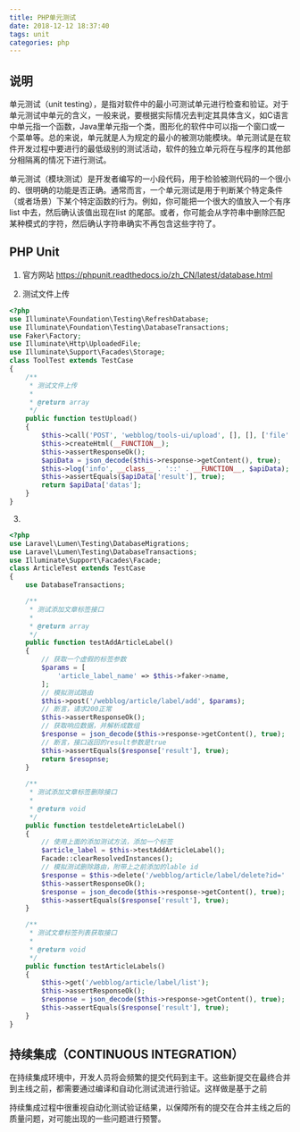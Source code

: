```yaml
---
title: PHP单元测试
date: 2018-12-12 18:37:40
tags: unit
categories: php
---
```


## 说明
单元测试（unit testing），是指对软件中的最小可测试单元进行检查和验证。对于单元测试中单元的含义，一般来说，要根据实际情况去判定其具体含义，如C语言中单元指一个函数，Java里单元指一个类，图形化的软件中可以指一个窗口或一个菜单等。总的来说，单元就是人为规定的最小的被测功能模块。单元测试是在软件开发过程中要进行的最低级别的测试活动，软件的独立单元将在与程序的其他部分相隔离的情况下进行测试。

单元测试（模块测试）是开发者编写的一小段代码，用于检验被测代码的一个很小的、很明确的功能是否正确。通常而言，一个单元测试是用于判断某个特定条件（或者场景）下某个特定函数的行为。例如，你可能把一个很大的值放入一个有序list 中去，然后确认该值出现在list 的尾部。或者，你可能会从字符串中删除匹配某种模式的字符，然后确认字符串确实不再包含这些字符了。


## PHP Unit
1. 官方网站 https://phpunit.readthedocs.io/zh_CN/latest/database.html

2. 测试文件上传
```php
<?php
use Illuminate\Foundation\Testing\RefreshDatabase;
use Illuminate\Foundation\Testing\DatabaseTransactions;
use Faker\Factory;
use Illuminate\Http\UploadedFile;
use Illuminate\Support\Facades\Storage;
class ToolTest extends TestCase
{
    /**
     * 测试文件上传
     *
     * @return array
     */
    public function testUpload()
    {
        $this->call('POST', 'webblog/tools-ui/upload', [], [], ['file' => UploadedFile::fake()->image(md5(time()) . '.jpg')]);
        $this->createHtml(__FUNCTION__);
        $this->assertResponseOk();
        $apiData = json_decode($this->response->getContent(), true);
        $this->log('info', __class__ . '::' . __FUNCTION__, $apiData);
        $this->assertEquals($apiData['result'], true);
        return $apiData['datas'];
    }
}
```

3. 
```php
<?php
use Laravel\Lumen\Testing\DatabaseMigrations;
use Laravel\Lumen\Testing\DatabaseTransactions;
use Illuminate\Support\Facades\Facade;
class ArticleTest extends TestCase
{
    use DatabaseTransactions;

    /**
     * 测试添加文章标签接口
     *
     * @return array
     */
    public function testAddArticleLabel()
    {
        // 获取一个虚假的标签参数
        $params = [
            'article_label_name' => $this->faker->name,
        ];
        // 模拟测试路由
        $this->post('/webblog/article/label/add', $params);
        // 断言，请求200正常
        $this->assertResponseOk();
        // 获取响应数据，并解析成数组
        $response = json_decode($this->response->getContent(), true);
        // 断言，接口返回的result参数是true
        $this->assertEquals($response['result'], true);
        return $resopnse;
    }
    
    /**
     * 测试添加文章标签删除接口
     *
     * @return void
     */
    public function testdeleteArticleLabel()
    {
        // 使用上面的添加测试方法，添加一个标签
        $article_label = $this->testAddArticleLabel();
        Facade::clearResolvedInstances();
        // 模拟测试删除路由，附带上之前添加的lable id
        $response = $this->delete('/webblog/article/label/delete?id=' . $article_label['id']);
        $this->assertResponseOk();
        $response = json_decode($this->response->getContent(), true);
        $this->assertEquals($response['result'], true);
    }

    /**
     * 测试文章标签列表获取接口
     *
     * @return void
     */
    public function testArticleLabels()
    {
        $this->get('/webblog/article/label/list');
        $this->assertResponseOk();
        $response = json_decode($this->response->getContent(), true);
        $this->assertEquals($response['result'], true);
    }
}
```

## 持续集成（CONTINUOUS INTEGRATION）

在持续集成环境中，开发人员将会频繁的提交代码到主干。这些新提交在最终合并到主线之前，都需要通过编译和自动化测试流进行验证。这样做是基于之前

持续集成过程中很重视自动化测试验证结果，以保障所有的提交在合并主线之后的质量问题，对可能出现的一些问题进行预警。